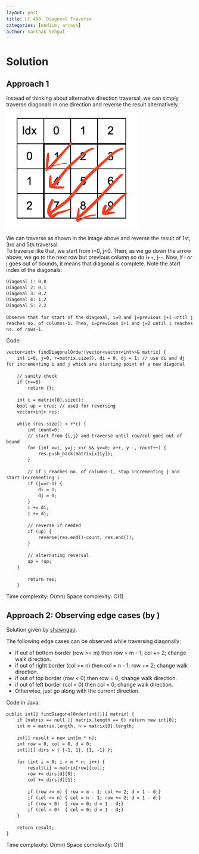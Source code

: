 ```yaml
---
layout: post
title: LC 498. Diagonal Traverse
categories: [medium, arrays]
author: Sarthak Sehgal
---
```

# Solution
## Approach 1
Instead of thinking about alternative direction traversal, we can simply traverse diagonals in one direction and reverse the result alternatively.
![LC498 Matrix](../images/LC498.png)

We can traverse as shown in the image above and reverse the result of 1st, 3rd and 5th traversal.  
To traverse like that, we start from i=0, j=0. Then, as we go down the arrow above, we go to the next row but previous column so do i++, j--. Now, if i or j goes out of bounds, it means that diagonal is complete.
Note the start index of the diagonals:
```
Diagonal 1: 0,0
Diagonal 2: 0,1
Diagonal 3: 0,2
Diagonal 4: 1,2
Diagonal 5: 2,2

Observe that for start of the diagonal, i=0 and j=previous j+1 until j reaches no. of columns-1. Then, i=previous i+1 and j=2 until i reaches no. of rows-1.
```
Code:
```
vector<int> findDiagonalOrder(vector<vector<int>>& matrix) {
    int i=0, j=0, r=matrix.size(), di = 0, dj = 1; // use di and dj for incrementing i and j which are starting point of a new diagonal

    // sanity check
    if (r==0)
        return {};

    int c = matrix[0].size();
    bool up = true; // used for reversing
    vector<int> res;

    while (res.size() < r*c) {
        int count=0;
        // start from {i,j} and traverse until row/col goes out of bound
        for (int x=i, y=j; x<r && y>=0; x++, y--, count++) {
            res.push_back(matrix[x][y]);
        }

        // if j reaches no. of columns-1, stop incrementing j and start incrementing i
        if (j==c-1) {
            di = 1;
            dj = 0;
        }
        i += di;
        j += dj;

        // reverse if needed
        if (up) {
            reverse(res.end()-count, res.end());
        }

        // alternating reversal
        up = !up;
    }

        return res;
    }
```
Time complexity: O(mn)
Space complexity: O(1)

## Approach 2: Observing edge cases (by )
Solution given by [shawngao](https://leetcode.com/problems/diagonal-traverse/discuss/97712/Concise-Java-Solution).

The following edge cases can be observed while traversing diagonally:
- If out of bottom border (row >= m) then row = m - 1; col += 2; change walk direction.
- if out of right border (col >= n) then col = n - 1; row += 2; change walk direction.
- if out of top border (row < 0) then row = 0; change walk direction.
- if out of left border (col < 0) then col = 0; change walk direction.
- Otherwise, just go along with the current direction.

Code in Java:
```
public int[] findDiagonalOrder(int[][] matrix) {
    if (matrix == null || matrix.length == 0) return new int[0];
    int m = matrix.length, n = matrix[0].length;
    
    int[] result = new int[m * n];
    int row = 0, col = 0, d = 0;
    int[][] dirs = { {-1, 1}, {1, -1} };
    
    for (int i = 0; i < m * n; i++) {
        result[i] = matrix[row][col];
        row += dirs[d][0];
        col += dirs[d][1];
        
        if (row >= m) { row = m - 1; col += 2; d = 1 - d;}
        if (col >= n) { col = n - 1; row += 2; d = 1 - d;}
        if (row < 0)  { row = 0; d = 1 - d;}
        if (col < 0)  { col = 0; d = 1 - d;}
    }
    
    return result;
}
```
Time complexity: O(mn)
Space complexity: O(1)